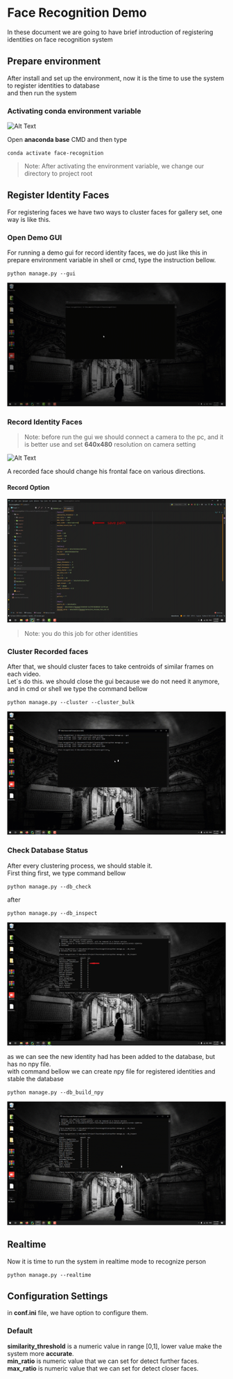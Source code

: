 # Face Recognition Demo
In these document we are going to have brief introduction of registering identities on face recognition system<br>

## Prepare environment
 After install and set up the environment, now it is the time to use the system to register identities to database<br>
 and then run the system
### Activating conda environment variable
![Alt Text](./doc/activae_conda_env.gif)

Open **anaconda base** CMD and then type <br>

    conda activate face-recognition

> Note: After activating the environment variable, we change our directory to project root

## Register Identity Faces
For registering faces we have two ways to cluster faces for gallery set, one way is like this.
### Open Demo GUI
For running a demo gui for record identity faces, we do just like this
in prepare environment variable in shell or cmd, type the instruction bellow.

    python manage.py --gui

![Alt Text](./doc/open_gui.gif)

### Record Identity Faces
> Note: before run the gui we should connect a camera to the pc, and it is better use and set **640x480** resolution
> on camera setting

![Alt Text](./doc/record_a_face.gif)

A recorded face should change his frontal face on various directions.

#### Record Option

![Alt Text](./doc/gui_save_path.gif)

> Note: you do this job for other identities

### Cluster Recorded faces
After that, we should cluster faces to take centroids of similar frames on each video.<br>
Let`s do this. we should close the gui because we do not need it anymore, and in cmd or shell we type the command bellow

    python manage.py --cluster --cluster_bulk

![Alt Text](./doc/cluster_bulk.gif)

### Check Database Status
After every clustering process, we should stable it.<br>
First thing first, we type command bellow

    python manage.py --db_check

after

    python manage.py --db_inspect

![Alt Text](./doc/db_inspect.png)

as we can see the new identity had has been added to the database, but has no npy file.<br>
with command bellow we can create npy file for registered identities and stable the database

    python manage.py --db_build_npy

![Alt Text](./doc/db_build_npy.gif)


## Realtime
Now it is time to run the system in realtime mode to recognize person

    python manage.py --realtime


## Configuration Settings
in **conf.ini** file, we have option to configure them.
### Default

**similarity_threshold** is a numeric value in range [0,1], lower value make the system more **accurate**.<br>
**min_ratio** is numeric value that we can set for detect further faces.<br>
**max_ratio** is numeric value that we can set for detect closer faces.<br>